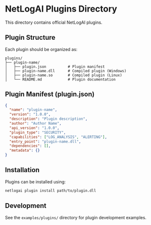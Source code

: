 # NetLogAI Plugins Directory

This directory contains official NetLogAI plugins.

## Plugin Structure

Each plugin should be organized as:
```
plugins/
├── plugin-name/
│   ├── plugin.json          # Plugin manifest
│   ├── plugin-name.dll      # Compiled plugin (Windows)
│   ├── plugin-name.so       # Compiled plugin (Linux)
│   └── README.md            # Plugin documentation
```

## Plugin Manifest (plugin.json)

```json
{
  "name": "plugin-name",
  "version": "1.0.0",
  "description": "Plugin description",
  "author": "Author Name",
  "api_version": "1.0.0",
  "plugin_type": "SECURITY",
  "capabilities": ["LOG_ANALYSIS", "ALERTING"],
  "entry_point": "plugin-name.dll",
  "dependencies": [],
  "metadata": {}
}
```

## Installation

Plugins can be installed using:
```bash
netlogai plugin install path/to/plugin.dll
```

## Development

See the `examples/plugins/` directory for plugin development examples.